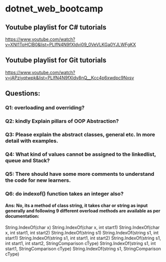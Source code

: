 # dotnet_web_bootcamp

## Youtube playlist for C# tutorials
https://www.youtube.com/watch?v=XNI1ToHClB0&list=PLlfN4N9fXldvi09_0VeVLKGa0YJLWFgKX

## Youtube playlist for Git tutorials
https://www.youtube.com/watch?v=jAPzjyqtwpk&list=PLlfN4N9fXldv8nQ__Kcc4p6xwdpc9Nxsv

## Questions:

### Q1: overloading and overriding?
### Q2: kindly Explain pillars of OOP Abstraction?
### Q3: Please explain the abstract classes, general etc. In more detail with examples.
### Q4: What kind of values cannot be assigned to the linkedlist, queue and Stack?
### Q5: There should have some more comments to understand the code for new learners.
### Q6: do indexof() function takes an integer also?
#### Ans: No, its a method of class string, it takes char or string as input generally and following 9 different overload methods are available as per documentation:

String.IndexOf(char x)
String.IndexOf(char x, int start1)
String.IndexOf(char x, int start1, int start2)
String.IndexOf(string s1)
String.IndexOf(string s1, int start1)
String.IndexOf(string s1, int start1, int start2)
String.IndexOf(string s1, int start1, int start2, StringComparison cType)
String.IndexOf(string s1, int start1, StringComparison cType)
String.IndexOf(string s1, StringComparison cType)



